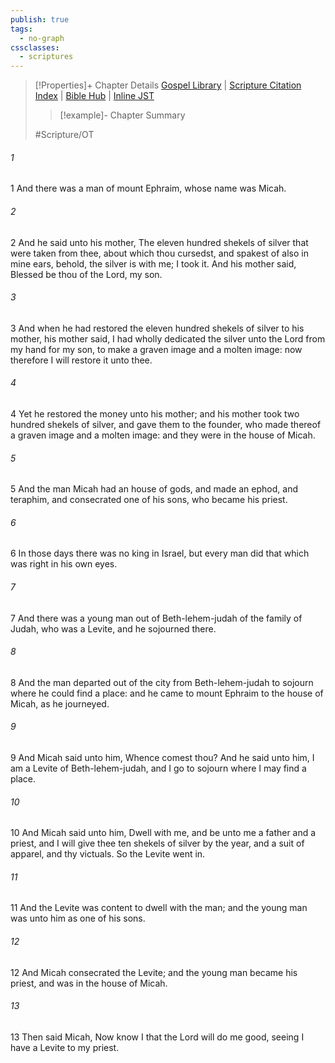 ```yaml
---
publish: true
tags:
  - no-graph
cssclasses:
  - scriptures
---
```

>[!Properties]+ Chapter Details
>[Gospel Library](https://churchofjesuschrist.org/study/scriptures/ot/judg/17?lang=eng)    |    [Scripture Citation Index](https://scriptures.byu.edu/#06b11::c06b11)    |    [Bible Hub](https://biblehub.com/judges/17.htm)    |    [Inline JST](https://scripturetoolbox.com/html/ic/Judges/17.html)
>>[!example]- Chapter Summary
>> 
> 
>
>#Scripture/OT
###### 1
1 And there was a man of mount Ephraim, whose name was Micah.
###### 2
2 And he said unto his mother, The eleven hundred shekels of silver that were taken from thee, about which thou cursedst, and spakest of also in mine ears, behold, the silver is with me; I took it. And his mother said, Blessed be thou of the Lord, my son.
###### 3
3 And when he had restored the eleven hundred shekels of silver to his mother, his mother said, I had wholly dedicated the silver unto the Lord from my hand for my son, to make a graven image and a molten image: now therefore I will restore it unto thee.
###### 4
4 Yet he restored the money unto his mother; and his mother took two hundred shekels of silver, and gave them to the founder, who made thereof a graven image and a molten image: and they were in the house of Micah.
###### 5
5 And the man Micah had an house of gods, and made an ephod, and teraphim, and consecrated one of his sons, who became his priest.
###### 6
6 In those days there was no king in Israel, but every man did that which was right in his own eyes.
###### 7
7 And there was a young man out of Beth-lehem-judah of the family of Judah, who was a Levite, and he sojourned there.
###### 8
8 And the man departed out of the city from Beth-lehem-judah to sojourn where he could find a place: and he came to mount Ephraim to the house of Micah, as he journeyed.
###### 9
9 And Micah said unto him, Whence comest thou? And he said unto him, I am a Levite of Beth-lehem-judah, and I go to sojourn where I may find a place.
###### 10
10 And Micah said unto him, Dwell with me, and be unto me a father and a priest, and I will give thee ten shekels of silver by the year, and a suit of apparel, and thy victuals. So the Levite went in.
###### 11
11 And the Levite was content to dwell with the man; and the young man was unto him as one of his sons.
###### 12
12 And Micah consecrated the Levite; and the young man became his priest, and was in the house of Micah.
###### 13
13 Then said Micah, Now know I that the Lord will do me good, seeing I have a Levite to my priest.
